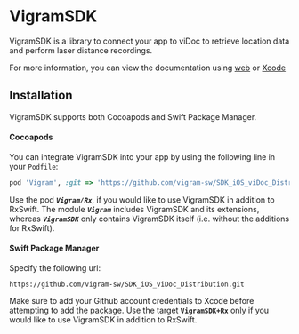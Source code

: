 # VigramSDK

VigramSDK is a library to connect your app to viDoc to retrieve location data and perform laser distance recordings.

For more information, you can view the documentation using [web](https://vigram-sw.github.io/SDK_iOS_viDoc_Distribution/documentation/vigramsdk/)  or [Xcode](https://vigram-sw.github.io/SDK_iOS_viDoc_Distribution/tutorials/viewdocs/)

## Installation

VigramSDK supports both Cocoapods and Swift Package Manager.

#### Cocoapods

You can integrate VigramSDK into your app by using the following line in your `Podfile`:

```ruby
pod 'Vigram', :git => 'https://github.com/vigram-sw/SDK_iOS_viDoc_Distribution.git'
```

Use the pod _**`Vigram/Rx`**_, if you would like to use VigramSDK in addition to RxSwift. The module _**`Vigram`**_ includes VigramSDK and its extensions, whereas _**`VigramSDK`**_ only contains VigramSDK itself (i.e. without the additions for RxSwift).

#### Swift Package Manager

Specify the following url:

```
https://github.com/vigram-sw/SDK_iOS_viDoc_Distribution.git
```

Make sure to add your Github account credentials to Xcode before attempting to add the package.
Use the target **`VigramSDK+Rx`** only if you would like to use VigramSDK in addition to RxSwift.
